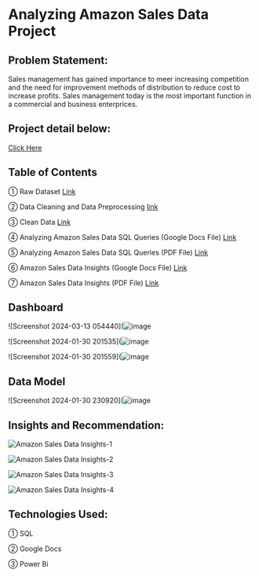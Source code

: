 # Analyzing Amazon Sales Data Project


## Problem Statement:
Sales management has gained importance to meer increasing competition and the need for improvement methods of distribution to reduce cost to increase profits. Sales management today is the most important function in a commercial and business enterprices.

## Project detail below:
[Click Here](https://github.com/Saquibtechlotraining/Unified-Mentor-Internship-Projects/blob/main/Analyzing_Amazon_Sales_Project/Project%201_Analyzing%20Amazon%20Sales%20data.pdf)

## Table of Contents

① Raw Dataset [Link](https://github.com/muntaha0702/Amazon_Sales_Analysis/blob/main/Amazon%20Sales%20data.csv)

② Data Cleaning and Data Preprocessing [link](https://github.com/muntaha0702/Amazon_Sales_Analysis/blob/main/SQL_Data_Cleaning_%26_Data_Preprocessing.sql)

③ Clean Data [Link](https://github.com/muntaha0702/Amazon_Sales_Analysis/blob/main/Clean_Amazon_Sales_data.csv)

④ Analyzing Amazon Sales Data SQL Queries (Google Docs File) [Link](https://github.com/muntaha0702/Amazon_Sales_Analysis/blob/main/Analysing%20Amazon%20Sales%20SQL%20Queries.docx)

⑤ Analyzing Amazon Sales Data SQL Queries (PDF File) [Link](https://github.com/muntaha0702/Amazon_Sales_Analysis/blob/main/Analysing%20Amazon%20Sales%20SQL%20Queries.pdf)

⑥ Amazon Sales Data Insights (Google Docs File) [Link](https://github.com/Saquibtechlotraining/Unified-Mentor-Internship-Projects/blob/main/Analyzing_Amazon_Sales_Project/Amazon%20Sales%20Data%20Insights.docx)

⑦ Amazon Sales Data Insights (PDF File) [Link](https://github.com/muntaha0702/Amazon_Sales_Analysis/blob/main/Amazon%20Sales%20Data%20Insights.pdf)


## Dashboard

![Screenshot 2024-03-13 054440](![image](https://github.com/muntaha0702/Amazon_Sales_Analysis/assets/128592482/b683761c-d230-471a-a911-cd1c842a28b7)

![Screenshot 2024-01-30 201535](![image](https://github.com/muntaha0702/Amazon_Sales_Analysis/assets/128592482/d845da39-1fc7-48f3-b430-5654ab18c965)

![Screenshot 2024-01-30 201559](![image](https://github.com/muntaha0702/Amazon_Sales_Analysis/assets/128592482/85a12a66-068f-4688-815e-e002c55e5af0)

## Data Model

![Screenshot 2024-01-30 230920](![image](https://github.com/muntaha0702/Amazon_Sales_Analysis/assets/128592482/5282a215-7009-4c65-a6ea-d0318bb394fa)

## Insights and Recommendation:
![Amazon Sales Data Insights-1](https://github.com/muntaha0702/Amazon_Sales_Analysis/assets/128592482/70a8b838-558c-4e3e-964a-3f6fcdcc95a1)

![Amazon Sales Data Insights-2](https://github.com/muntaha0702/Amazon_Sales_Analysis/assets/128592482/af33ea61-a407-438d-80e3-53f6aa5b872b)

![Amazon Sales Data Insights-3](https://github.com/muntaha0702/Amazon_Sales_Analysis/assets/128592482/6a70b9bb-775d-410b-9780-843b10209d3b)

![Amazon Sales Data Insights-4](https://github.com/muntaha0702/Amazon_Sales_Analysis/assets/128592482/9932d9c5-5aff-45a4-aaa2-41540de34fda)


## Technologies Used:

① SQL

② Google Docs

③ Power Bi
